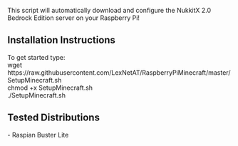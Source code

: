 This script will automatically download and configure the NukkitX 2.0 Bedrock Edition server on your Raspberry Pi!<br>

<h2>Installation Instructions</h2>
To get started type:<br>
wget https://raw.githubusercontent.com/LexNetAT/RaspberryPiMinecraft/master/SetupMinecraft.sh<br>
chmod +x SetupMinecraft.sh<br>
./SetupMinecraft.sh<br>

<h2>Tested Distributions</h2>
- Raspian Buster Lite
